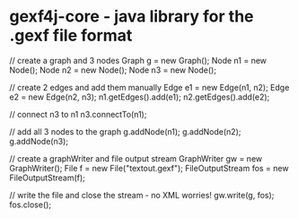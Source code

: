 gexf4j-core - java library for the .gexf file format
=================

// create a graph and 3 nodes
Graph g = new Graph();
Node n1 = new Node();
Node n2 = new Node();
Node n3 = new Node();

// create 2 edges and add them manually
Edge e1 = new Edge(n1, n2);
Edge e2 = new Edge(n2, n3);
n1.getEdges().add(e1);
n2.getEdges().add(e2);

// connect n3 to n1
n3.connectTo(n1);

// add all 3 nodes to the graph
g.addNode(n1);
g.addNode(n2);
g.addNode(n3);

// create a graphWriter and file output stream
GraphWriter gw = new GraphWriter();
File f = new File("textout.gexf");
FileOutputStream fos = new FileOutputStream(f);

// write the file and close the stream - no XML worries!
gw.write(g, fos);
fos.close();